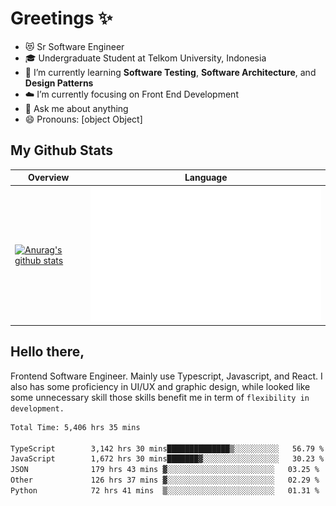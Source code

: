 # Greetings ✨
- 😻 Sr Software Engineer
- 🎓 Undergraduate Student at Telkom University, Indonesia
- 🌱 I’m currently learning **Software Testing**, **Software Architecture**, and **Design Patterns**
- ☁️ I’m currently focusing on Front End Development
- 💬 Ask me about anything
- 😄 Pronouns: [object Object]

## My Github Stats

| Overview | Language |
| --- | --- |
|[![Anurag's github stats](https://github-readme-stats.vercel.app/api?username=abui-am&count_private=true)](https://github.com/anuraghazra/github-readme-stats)|![Language](https://raw.githubusercontent.com/abui-am/stats/c6455f656dfce7acd3951e5ec5b25d72af0b2ee3/generated/languages.svg)|

## Hello there, 
Frontend Software Engineer. 
Mainly use Typescript, Javascript, and React. I also has some proficiency in UI/UX and graphic design, while looked like some unnecessary skill those skills benefit me in term of `flexibility in development.`


<!--START_SECTION:waka-->

```txt
Total Time: 5,406 hrs 35 mins

TypeScript        3,142 hrs 30 mins██████████████▒░░░░░░░░░░   56.79 %
JavaScript        1,672 hrs 30 mins███████▓░░░░░░░░░░░░░░░░░   30.23 %
JSON              179 hrs 43 mins ▓░░░░░░░░░░░░░░░░░░░░░░░░   03.25 %
Other             126 hrs 37 mins ▓░░░░░░░░░░░░░░░░░░░░░░░░   02.29 %
Python            72 hrs 41 mins  ▒░░░░░░░░░░░░░░░░░░░░░░░░   01.31 %
```

<!--END_SECTION:waka-->
